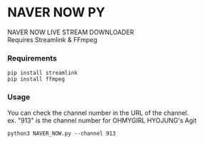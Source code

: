 # NAVER NOW PY
NAVER NOW LIVE STREAM DOWNLOADER<br>
Requires Streamlink & FFmpeg

### Requirements

```
pip install streamlink
pip install ffmpeg
```

### Usage

You can check the channel number in the URL of the channel.<br>
ex. "913" is the channel number for OHMYGIRL HYOJUNG's Agit

```
python3 NAVER_NOW.py --channel 913
```
